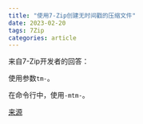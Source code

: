 ```yaml
---
title: "使用7-Zip创建无时间戳的压缩文件"
date: 2023-02-20
tags: 7Zip
categories: article
---
```


来自7-Zip开发者的回答：

使用参数`tm-`。

在命令行中，使用`-mtm-`。

[来源](https://sourceforge.net/p/sevenzip/discussion/45797/thread/61905a4c/)

